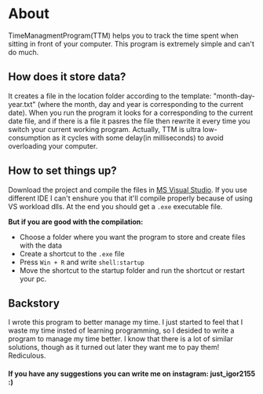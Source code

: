 # About 
TimeManagmentProgram(TTM) helps you to track the time spent when sitting in front of your computer. This program is extremely simple and can't do much.
## How does it store data?
It creates a file in the location folder according to the template: "month-day-year.txt" (where the month, day and year is corresponding to the current date). When you run the program it looks for a corresponding to the current date file, and if there is a file it pasres the file then rewrite it every time you switch your current working program. Actually, TTM is ultra low-consumption as it cycles with some delay(in milliseconds) to avoid overloading your computer.

## How to set things up?
Download the project and compile the files in [MS Visual Studio](https://visualstudio.microsoft.com). If you use different IDE I can't enshure you that it'll compile properly because of using VS workload dlls. At the end you should get a `.exe` executable file. 

**But if you are good with the compilation:**
 - Choose a folder where you want the program to store and create files with the data
 - Create a shortcut to the `.exe` file 
 - Press `Win + R` and write `shell:startup`
 - Move the shortcut to the startup folder and run the shortcut or restart your pc.
## Backstory
I wrote this program to better manage my time. I just started to feel that I waste my time insted of learning programming, so I desided to write a program to manage my time better. I know that there is a lot of similar solutions, though as it turned out later they want me to pay them! Rediculous. 
#### If you have any suggestions you can write me on instagram: just_igor2155 :)

